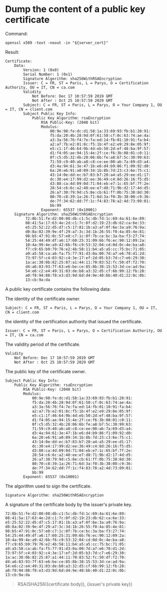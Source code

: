 # Dump the content of a public key certificate

Command:

    openssl x509 -text -noout -in "${server_cert}"

Result:

    Certificate:
        Data:
            Version: 1 (0x0)
            Serial Number: 1 (0x1)
            Signature Algorithm: sha256WithRSAEncryption
            Issuer: C = FR, ST = Paris, L = Parys, O = Certification Authority, OU = IT, CN = ca.com
            Validity
                Not Before: Dec 17 10:57:59 2019 GMT
                Not After : Oct 25 10:57:59 2029 GMT
            Subject: C = FR, ST = Paris, L = Parys, O = Your Company 1, OU = IT, CN = client.com
            Subject Public Key Info:
                Public Key Algorithm: rsaEncryption
                    RSA Public-Key: (2048 bit)
                    Modulus:
                        00:9e:98:fe:dc:d1:58:1a:33:69:93:fb:b1:20:91:
                        f5:da:20:4b:28:9d:0f:61:50:cf:0c:63:74:ae:4a:
                        a3:3a:56:76:f4:7e:fa:ed:14:fb:01:10:91:fa:b4:
                        a2:a7:7b:e2:01:8c:f5:1b:4f:e2:e9:29:8e:05:9f:
                        e5:c1:1f:46:64:9b:4d:eb:50:2d:ef:48:ba:9f:57:
                        d1:f4:05:ae:94:15:4e:2f:ce:f6:3b:08:01:c0:11:
                        0f:c5:d5:32:4b:28:06:6b:fe:a8:b7:5c:30:99:63:
                        71:59:c9:40:ab:a8:c8:ce:ee:00:ab:7a:69:d3:a4:
                        d3:4a:94:61:3e:47:1b:e6:d4:b9:86:f1:09:92:d0:
                        6a:20:e6:91:a0:09:34:1b:8b:7d:23:c3:6e:75:c1:
                        43:14:0e:dd:ec:b7:83:b7:20:a4:a5:29:ee:d1:17:
                        dc:30:e4:17:99:d2:ee:36:49:c4:8d:26:16:f5:d5:
                        d3:88:ca:4d:09:0d:71:04:eb:e7:1c:65:bf:7f:2e:
                        28:54:c6:6c:a2:40:ee:e7:d8:71:9b:d2:17:4d:d5:
                        26:a7:30:79:9d:c5:8e:cb:61:ff:0b:75:38:8d:30:
                        80:70:c8:39:1a:26:71:6d:3a:f0:3b:38:00:c9:36:
                        de:7f:34:62:dd:7f:1c:f4:83:78:a2:4d:73:09:01:
                        bb:99
                    Exponent: 65537 (0x10001)
        Signature Algorithm: sha256WithRSAEncryption
             72:8b:51:fe:d2:00:08:db:c1:5c:db:fd:1c:69:4a:61:6e:89:
             08:41:5a:17:63:4e:2d:c1:7c:0f:d2:19:23:db:62:ca:6e:33:
             e5:25:52:22:d5:d7:c5:17:81:1b:a3:af:0f:6e:3a:a9:76:9a:
             d0:8a:02:39:9e:4f:29:a7:3c:3d:1b:26:55:f0:4a:85:4e:81:
             98:b5:47:91:0c:57:e0:c7:1c:0f:7b:ce:bc:3a:ba:f3:27:74:
             54:25:44:49:df:a6:17:60:25:31:09:6b:f6:ec:90:12:09:2a:
             10:4a:99:4e:a9:42:6b:f6:c9:53:32:04:cd:0d:0c:4e:ba:a8:
             f7:c9:65:b9:79:76:e2:4b:58:11:b4:a5:a5:cc:75:bc:71:05:
             a9:a5:58:ca:ab:fa:f5:77:91:d3:0a:00:7d:a7:e6:78:d1:2d:
             73:97:5f:c4:03:92:c4:3e:17:ef:2d:05:b3:7d:c7:e6:29:30:
             1a:ac:38:0b:82:25:87:a1:44:11:70:83:52:fc:50:df:f2:70:
             d4:a6:83:93:7f:63:e6:be:ce:85:8b:38:15:53:3d:ce:ad:9a:
             54:e6:c2:e4:49:31:03:de:b8:a3:32:d5:cf:6b:99:12:fb:28:
             a0:f8:94:88:f8:e3:d3:9d:6d:d4:9e:48:bb:40:d1:22:0c:0b:
             13:cb:9a:da

A public key certificate contains the following data:

The identity of the certificate owner.

    Subject: C = FR, ST = Paris, L = Parys, O = Your Company 1, OU = IT, CN = client.com

the identity of the certification authority that issued the certificate.

    Issuer: C = FR, ST = Paris, L = Parys, O = Certification Authority, OU = IT, CN = ca.com

The validity period of the certificate.

    Validity
        Not Before: Dec 17 10:57:59 2019 GMT
        Not After : Oct 25 10:57:59 2029 GMT

The public key of the certificate owner.

    Subject Public Key Info:
        Public Key Algorithm: rsaEncryption
            RSA Public-Key: (2048 bit)
            Modulus:
                00:9e:98:fe:dc:d1:58:1a:33:69:93:fb:b1:20:91:
                f5:da:20:4b:28:9d:0f:61:50:cf:0c:63:74:ae:4a:
                a3:3a:56:76:f4:7e:fa:ed:14:fb:01:10:91:fa:b4:
                a2:a7:7b:e2:01:8c:f5:1b:4f:e2:e9:29:8e:05:9f:
                e5:c1:1f:46:64:9b:4d:eb:50:2d:ef:48:ba:9f:57:
                d1:f4:05:ae:94:15:4e:2f:ce:f6:3b:08:01:c0:11:
                0f:c5:d5:32:4b:28:06:6b:fe:a8:b7:5c:30:99:63:
                71:59:c9:40:ab:a8:c8:ce:ee:00:ab:7a:69:d3:a4:
                d3:4a:94:61:3e:47:1b:e6:d4:b9:86:f1:09:92:d0:
                6a:20:e6:91:a0:09:34:1b:8b:7d:23:c3:6e:75:c1:
                43:14:0e:dd:ec:b7:83:b7:20:a4:a5:29:ee:d1:17:
                dc:30:e4:17:99:d2:ee:36:49:c4:8d:26:16:f5:d5:
                d3:88:ca:4d:09:0d:71:04:eb:e7:1c:65:bf:7f:2e:
                28:54:c6:6c:a2:40:ee:e7:d8:71:9b:d2:17:4d:d5:
                26:a7:30:79:9d:c5:8e:cb:61:ff:0b:75:38:8d:30:
                80:70:c8:39:1a:26:71:6d:3a:f0:3b:38:00:c9:36:
                de:7f:34:62:dd:7f:1c:f4:83:78:a2:4d:73:09:01:
                bb:99
            Exponent: 65537 (0x10001)

The algorithm used to sign the certificate.

    Signature Algorithm: sha256WithRSAEncryption

A signature of the certificate body by the issuer's private key.

    72:8b:51:fe:d2:00:08:db:c1:5c:db:fd:1c:69:4a:61:6e:89:
    08:41:5a:17:63:4e:2d:c1:7c:0f:d2:19:23:db:62:ca:6e:33:
    e5:25:52:22:d5:d7:c5:17:81:1b:a3:af:0f:6e:3a:a9:76:9a:
    d0:8a:02:39:9e:4f:29:a7:3c:3d:1b:26:55:f0:4a:85:4e:81:
    98:b5:47:91:0c:57:e0:c7:1c:0f:7b:ce:bc:3a:ba:f3:27:74:
    54:25:44:49:df:a6:17:60:25:31:09:6b:f6:ec:90:12:09:2a:
    10:4a:99:4e:a9:42:6b:f6:c9:53:32:04:cd:0d:0c:4e:ba:a8:
    f7:c9:65:b9:79:76:e2:4b:58:11:b4:a5:a5:cc:75:bc:71:05:
    a9:a5:58:ca:ab:fa:f5:77:91:d3:0a:00:7d:a7:e6:78:d1:2d:
    73:97:5f:c4:03:92:c4:3e:17:ef:2d:05:b3:7d:c7:e6:29:30:
    1a:ac:38:0b:82:25:87:a1:44:11:70:83:52:fc:50:df:f2:70:
    d4:a6:83:93:7f:63:e6:be:ce:85:8b:38:15:53:3d:ce:ad:9a:
    54:e6:c2:e4:49:31:03:de:b8:a3:32:d5:cf:6b:99:12:fb:28:
    a0:f8:94:88:f8:e3:d3:9d:6d:d4:9e:48:bb:40:d1:22:0c:0b:
    13:cb:9a:da

> RSA(SHA256({certificate body}), {issuer's private key})
